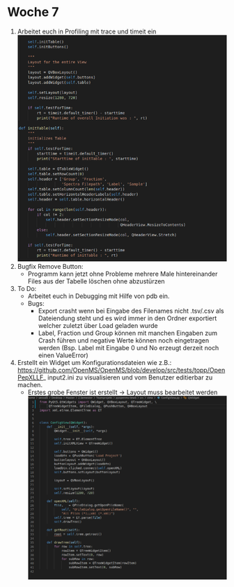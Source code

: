 # Woche 7

1. Arbeitet euch in Profiling mit trace und timeit ein
     ![alt text](../Screenshots/timeit.png )
2. Bugfix Remove Button:
    - Programm kann jetzt ohne Probleme mehrere Male hintereinander Files aus der Tabelle
    löschen ohne abzustürzen
3. To Do:
    - Arbeitet euch in Debugging mit Hilfe von pdb ein.
    - Bugs:
        - Export crasht wenn bei Eingabe des Filenames nicht .tsv/.csv als Dateiendung steht und es wird immer in 
        den Ordner exportiert welcher zuletzt über Load geladen wurde
        - Label, Fraction und Group können mit manchen Eingaben zum Crash führen  und negative Werte können noch eingetragen werden
        (Bsp. Label mit Eingabe 0 und No erzeugt derzeit noch einen ValueError)
4. Erstellt ein Widget um Konfigurationsdateien wie z.B.:
    https://github.com/OpenMS/OpenMS/blob/develop/src/tests/topp/OpenPepXLLF_
    input2.ini zu visualisieren und vom Benutzer editierbar zu machen.
    - Erstes grobe Fenster ist erstellt -> Layout muss bearbeitet werden
      ![alt text](../Screenshots/ConfigView.png )
